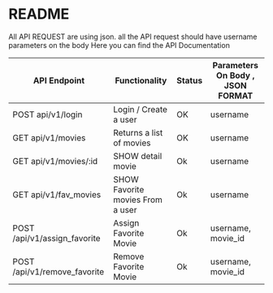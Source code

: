 # README

All API REQUEST are using json. 
all the API request should have username parameters on the body
Here you can find the API Documentation

| API Endpoint                           | Functionality                                | Status | Parameters On Body , JSON FORMAT|
| -------------------------------------- | -------------------------------------------- | ------ | -----------
| POST api/v1/login                      | Login / Create a user                        | OK     | username   |
| GET api/v1/movies                      | Returns a list of movies                     | OK     | username   |
| GET api/v1/movies/:id                  | SHOW detail movie                            | Ok     | username   |
| GET api/v1/fav_movies                  | SHOW Favorite movies From a user             | Ok     | username   |
| POST /api/v1/assign_favorite           | Assign Favorite Movie                        | Ok     | username, movie_id   |
| POST /api/v1/remove_favorite           | Remove Favorite Movie                        | Ok     | username, movie_id   |

